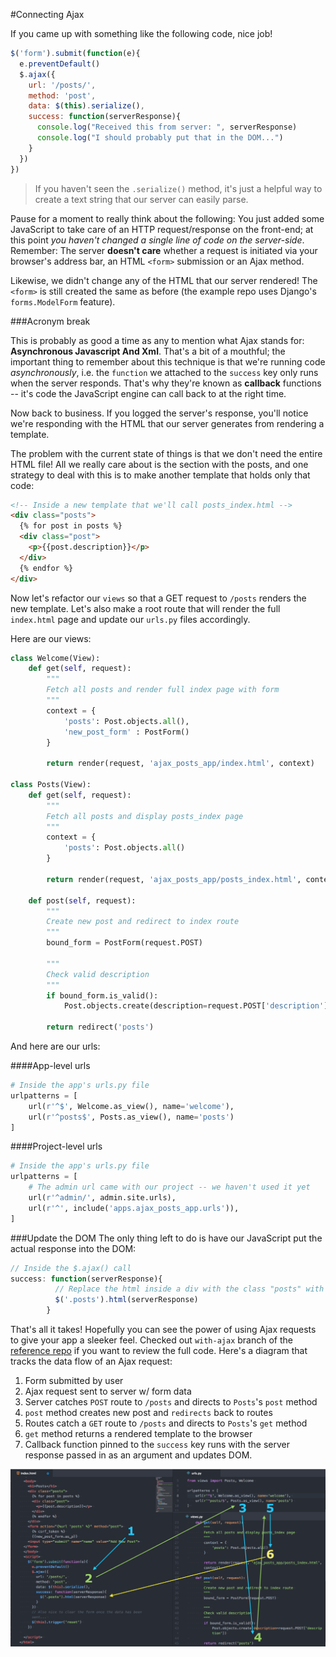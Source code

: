 #Connecting Ajax

If you came up with something like the following code, nice job!

```js
$('form').submit(function(e){
  e.preventDefault()
  $.ajax({
    url: '/posts/',
    method: 'post',
    data: $(this).serialize(),
    success: function(serverResponse){
      console.log("Received this from server: ", serverResponse)
      console.log("I should probably put that in the DOM...")
    }
  })
})
```

> If you haven't seen the `.serialize()` method, it's just a helpful way to create a text string that our server can easily parse.

Pause for a moment to really think about the following: You just added some JavaScript to take care of an HTTP request/response on the front-end; at this point *you haven't changed a single line of code on the server-side*. Remember: The server **doesn't care** whether a request is initiated via your browser's address bar, an HTML `<form>` submission or an Ajax method.

Likewise, we didn't change any of the HTML that our server rendered! The `<form>` is still created the same as before (the example repo uses Django's `forms.ModelForm` feature).

###Acronym break

This is probably as good a time as any to mention what Ajax stands for: **Asynchronous Javascript And Xml**. That's a bit of a mouthful; the important thing to remember about this technique is that we're running code *asynchronously*, i.e. the `function` we attached to the `success` key only runs when the server responds. That's why they're known as **callback** functions -- it's code the JavaScript engine can call back to at the right time.

Now back to business. If you logged the server's response, you'll notice we're responding with the HTML that our server generates from rendering a template.

The problem with the current state of things is that we don't need the entire HTML file! All we really care about is the section with the posts, and one strategy to deal with this is to make another template that holds only that code:

```html
<!-- Inside a new template that we'll call posts_index.html -->
<div class="posts">
  {% for post in posts %}
  <div class="post">
    <p>{{post.description}}</p>
  </div>
  {% endfor %}
</div>
```

Now let's refactor our `views` so that a GET request to `/posts` renders the new template. Let's also make a root route that will render the full `index.html` page and update our `urls.py` files accordingly.

Here are our views:

```python
class Welcome(View):
    def get(self, request):
        """
        Fetch all posts and render full index page with form
        """
        context = {
            'posts': Post.objects.all(),
            'new_post_form' : PostForm()
        }

        return render(request, 'ajax_posts_app/index.html', context)

class Posts(View):
    def get(self, request):
        """
        Fetch all posts and display posts_index page
        """
        context = {
            'posts': Post.objects.all()
        }

        return render(request, 'ajax_posts_app/posts_index.html', context)

    def post(self, request):
        """
        Create new post and redirect to index route
        """
        bound_form = PostForm(request.POST)

        """
        Check valid description
        """
        if bound_form.is_valid():
            Post.objects.create(description=request.POST['description'])

        return redirect('posts')
```

And here are our urls:

####App-level urls
```python
# Inside the app's urls.py file
urlpatterns = [
    url(r'^$', Welcome.as_view(), name='welcome'),
    url(r'^posts$', Posts.as_view(), name='posts')
]
```

####Project-level urls
```python
# Inside the app's urls.py file
urlpatterns = [
    # The admin url came with our project -- we haven't used it yet
    url(r'^admin/', admin.site.urls),
    url(r'^', include('apps.ajax_posts_app.urls')),
]
```

###Update the DOM
The only thing left to do is have our JavaScript put the actual response into the DOM:

```js
// Inside the $.ajax() call
success: function(serverResponse){
          // Replace the html inside a div with the class "posts" with the server response
          $('.posts').html(serverResponse)
        }
```

That's all it takes! Hopefully you can see the power of using Ajax requests to give your app a sleeker feel. Checked out `with-ajax` branch of the [reference repo](https://github.com/meadch/django-ajax-posts/tree/with-ajax) if you want to review the full code. Here's a diagram that tracks the data flow of an Ajax request:

1. Form submitted by user
2. Ajax request sent to server w/ form data
3. Server catches `POST` route to `/posts` and directs to `Posts`'s `post` method
4. `post` method creates new post and `redirects` back to routes
5. Routes catch a `GET` route to `/posts` and directs to `Posts`'s `get` method
6. `get` method returns a rendered template to the browser
7. Callback function pinned to the `success` key runs with the server response passed in as an argument and updates DOM.

![AjaxProcess](ajax_process.png)

